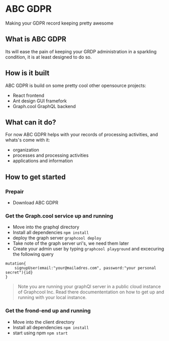# ABC GDPR
Making your GDPR record keeping pretty awesome

## What is ABC GDPR
Its will ease the pain of keeping your GRDP administration in a sparkling condition, it is at least designed to do so.

## How is it built
ABC GDPR is build on some pretty cool other opensource projects:
* React frontend
* Ant design GUI framefork
* Graph.cool GraphQL backend

## What can it do?
For now ABC GDPR helps with your records of processing activities, and whats's come with it:
* organization
* processes and processing activities
* applications and information

## How to get started
### Prepair
* Download ABC GDPR

### Get the Graph.cool service up and running
* Move into the graphql directory
* Install all dependencies `npm install`
* deploy the graph server `graphcool deploy`
* Take note of the graph server uri's, we need them later
* Create your admin user by typing `graphcool playground` and excecuring the following query
```
mutation{
	signupUser(email:"your@mailadres.com", password:"your personal secret"){id}
}
```

> Note you are running your graphQl server in a public cloud instance of Graphcool Inc. Read there documententation on how to get up and running with your local instance.

### Get the frond-end up and running
* Move into the client directory
* Install all dependencies `npm install`
* start using npm `npm start`
